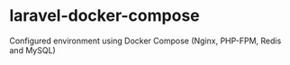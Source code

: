 # laravel-docker-compose
Configured environment using Docker Compose (Nginx, PHP-FPM, Redis and MySQL)
